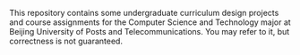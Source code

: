 This repository contains some undergraduate curriculum design projects and course assignments for the Computer Science and Technology major at Beijing University of Posts and Telecommunications. You may refer to it, but correctness is not guaranteed.

